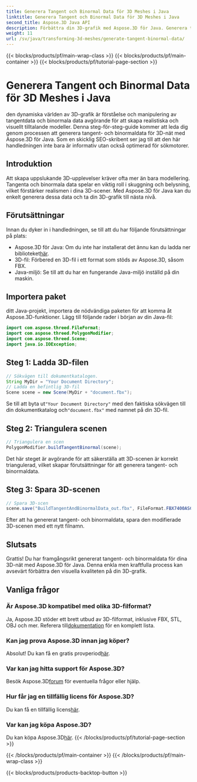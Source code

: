 ```yaml
---
title: Generera Tangent och Binormal Data för 3D Meshes i Java
linktitle: Generera Tangent och Binormal Data för 3D Meshes i Java
second_title: Aspose.3D Java API
description: Förbättra din 3D-grafik med Aspose.3D för Java. Generera tangent- och binormaldata utan ansträngning. Prova den kostnadsfria provperioden nu!
weight: 11
url: /sv/java/transforming-3d-meshes/generate-tangent-binormal-data/
---
```


{{< blocks/products/pf/main-wrap-class >}}
{{< blocks/products/pf/main-container >}}
{{< blocks/products/pf/tutorial-page-section >}}

# Generera Tangent och Binormal Data för 3D Meshes i Java

den dynamiska världen av 3D-grafik är förståelse och manipulering av tangentdata och binormala data avgörande för att skapa realistiska och visuellt tilltalande modeller. Denna steg-för-steg-guide kommer att leda dig genom processen att generera tangent- och binormaldata för 3D-nät med Aspose.3D för Java. Som en skicklig SEO-skribent ser jag till att den här handledningen inte bara är informativ utan också optimerad för sökmotorer.
## Introduktion
Att skapa uppslukande 3D-upplevelser kräver ofta mer än bara modellering. Tangenta och binormala data spelar en viktig roll i skuggning och belysning, vilket förstärker realismen i dina 3D-scener. Med Aspose.3D för Java kan du enkelt generera dessa data och ta din 3D-grafik till nästa nivå.
## Förutsättningar
Innan du dyker in i handledningen, se till att du har följande förutsättningar på plats:
-  Aspose.3D för Java: Om du inte har installerat det ännu kan du ladda ner biblioteket[här](https://releases.aspose.com/3d/java/).
- 3D-fil: Förbered en 3D-fil i ett format som stöds av Aspose.3D, såsom FBX.
- Java-miljö: Se till att du har en fungerande Java-miljö inställd på din maskin.
## Importera paket
ditt Java-projekt, importera de nödvändiga paketen för att komma åt Aspose.3D-funktioner. Lägg till följande rader i början av din Java-fil:
```java
import com.aspose.threed.FileFormat;
import com.aspose.threed.PolygonModifier;
import com.aspose.threed.Scene;
import java.io.IOException;
```
## Steg 1: Ladda 3D-filen
```java
// Sökvägen till dokumentkatalogen.
String MyDir = "Your Document Directory";
// Ladda en befintlig 3D-fil
Scene scene = new Scene(MyDir + "document.fbx");
```
 Se till att byta ut`"Your Document Directory"` med den faktiska sökvägen till din dokumentkatalog och`"document.fbx"` med namnet på din 3D-fil.
## Steg 2: Triangulera scenen
```java
// Triangulera en scen
PolygonModifier.buildTangentBinormal(scene);
```
Det här steget är avgörande för att säkerställa att 3D-scenen är korrekt triangulerad, vilket skapar förutsättningar för att generera tangent- och binormaldata.
## Steg 3: Spara 3D-scenen
```java
// Spara 3D-scen
scene.save("BuildTangentAndBinormalData_out.fbx", FileFormat.FBX7400ASCII);
```
Efter att ha genererat tangent- och binormaldata, spara den modifierade 3D-scenen med ett nytt filnamn.
## Slutsats
Grattis! Du har framgångsrikt genererat tangent- och binormaldata för dina 3D-nät med Aspose.3D för Java. Denna enkla men kraftfulla process kan avsevärt förbättra den visuella kvaliteten på din 3D-grafik.
## Vanliga frågor
### Är Aspose.3D kompatibel med olika 3D-filformat?
 Ja, Aspose.3D stöder ett brett utbud av 3D-filformat, inklusive FBX, STL, OBJ och mer. Referera till[dokumentation](https://reference.aspose.com/3d/java/) för en komplett lista.
### Kan jag prova Aspose.3D innan jag köper?
 Absolut! Du kan få en gratis provperiod[här](https://releases.aspose.com/).
### Var kan jag hitta support för Aspose.3D?
 Besök Aspose.3D[forum](https://forum.aspose.com/c/3d/18) för eventuella frågor eller hjälp.
### Hur får jag en tillfällig licens för Aspose.3D?
 Du kan få en tillfällig licens[här](https://purchase.aspose.com/temporary-license/).
### Var kan jag köpa Aspose.3D?
 Du kan köpa Aspose.3D[här](https://purchase.aspose.com/buy).
{{< /blocks/products/pf/tutorial-page-section >}}

{{< /blocks/products/pf/main-container >}}
{{< /blocks/products/pf/main-wrap-class >}}

{{< blocks/products/products-backtop-button >}}
